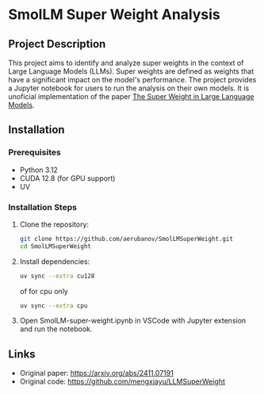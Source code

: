 # SmolLM Super Weight Analysis

## Project Description

This project aims to identify and analyze super weights in the context of Large Language Models (LLMs). Super weights are defined as weights that have a significant impact on the model's performance. The project provides a Jupyter notebook for users to run the analysis on their own models. It is unoficial implementation of the paper [The Super Weight in Large Language Models](https://arxiv.org/abs/2411.07191).

## Installation

### Prerequisites

- Python 3.12
- CUDA 12.8 (for GPU support)
- UV

### Installation Steps

1. Clone the repository:
    ```bash
    git clone https://github.com/aerubanov/SmolLMSuperWeight.git
    cd SmolLMSuperWeight
    ```

2. Install dependencies:
    ```bash
    uv sync --extra cu128
    ```
    of for cpu only
    ```bash
    uv sync --extra cpu
    ```

3. Open SmolLM-super-weight.ipynb in VSCode with Jupyter extension and run the notebook.

## Links

- Original paper: https://arxiv.org/abs/2411.07191
- Original code: https://github.com/mengxiayu/LLMSuperWeight